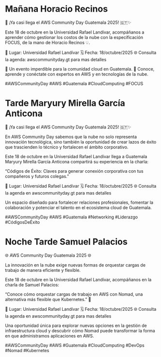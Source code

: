 
# Mañana Horacio Recinos

🚀 ¡Ya casi llega el AWS Community Day Guatemala 2025! 🇬🇹✨

Este 18 de octubre en la Universidad Rafael Landívar, acompáñanos a aprender cómo gestionar los costos de la nube con la especificación FOCUS, de la mano de Horacio Recinos 💡.

📍 Lugar: Universidad Rafael Landívar
🗓️ Fecha: 18/octubre/2025
🌐 Consulta la agenda: awscommunityday.gt para mas detalles

🔹 Un evento imperdible para la comunidad cloud en Guatemala.
🔹 Conoce, aprende y conéctate con expertos en AWS y en tecnologías de la nube.

#AWSCommunityDay #AWS #Guatemala #CloudComputing #FOCUS

# Tarde Maryury Mirella García Anticona

🚀 ¡Ya casi llega el AWS Community Day Guatemala 2025! 🇬🇹✨

En AWS Community Day sabemos que la nube no solo representa innovación tecnológica, sino también la oportunidad de crear lazos de éxito que trascienden lo técnico y fortalecen el ámbito corporativo.

Este 18 de octubre en la Universidad Rafael Landívar llega a Guatemala Maryury Mirella García Anticona compartirá su experiencia en la charla:

“Códigos de Éxito: Claves para generar conexión corporativa con tus compañeros y futuros colegas.”

📍 Lugar: Universidad Rafael Landívar
🗓️ Fecha: 18/octubre/2025
🌐 Consulta la agenda en awscommunityday.gt para mas detalles

Un espacio diseñado para fortalecer relaciones profesionales, fomentar la colaboración y potenciar el talento en el ecosistema cloud de Guatemala.

#AWSCommunityDay #AWS #Guatemala #Networking #Liderazgo #CódigosDeÉxito

# Noche Tarde  Samuel Palacios

🌐 AWS Community Day Guatemala 2025 🌐

La innovación en la nube exige nuevas formas de orquestar cargas de trabajo de manera eficiente y flexible.

Este 18 de octubre en la Universidad Rafael Landívar, acompáñanos en la charla de Samuel Palacios:

“Conoce cómo orquestar cargas de trabajo en AWS con Nomad, una alternativa más flexible que Kubernetes.” 🚀

📍 Lugar: Universidad Rafael Landívar
🗓️ Fecha: 18/octubre/2025
🌐 Consulta la agenda en awscommunityday.gt para mas detalles

Una oportunidad única para explorar nuevas opciones en la gestión de infraestructura cloud y descubrir cómo Nomad puede transformar la forma en que administramos aplicaciones en AWS.

#AWSCommunityDay #AWS #Guatemala #CloudComputing #DevOps #Nomad #Kubernetes
